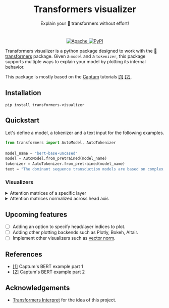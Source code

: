 <h1 align="center">Transformers visualizer</h1>
<p align="center">Explain your 🤗 transformers without effort!</p>
<h1 align="center"></h1>

<p align="center">
    <a href="https://opensource.org/licenses/Apache-2.0">
        <img alt="Apache" src="https://img.shields.io/badge/License-Apache%202.0-blue.svg">
    </a>
    <a href="https://github.com/VDuchauffour/transformers-visualizer">
        <img alt="PyPI" src="https://img.shields.io/pypi/v/transformers-visualizer?label=version">
    </a>
</p>

Transformers visualizer is a python package designed to work with the [🤗 transformers](https://huggingface.co/docs/transformers/index) package. Given a `model` and a `tokenizer`, this package supports multiple ways to explain your model by plotting its internal behavior.

This package is mostly based on the [Captum][Captum] tutorials [[1]][captum_part1] [[2]][Captum_part2].

## Installation

```shell
pip install transformers-visualizer
```

## Quickstart

Let's define a model, a tokenizer and a text input for the following examples.

```python
from transformers import AutoModel, AutoTokenizer

model_name = "bert-base-uncased"
model = AutoModel.from_pretrained(model_name)
tokenizer = AutoTokenizer.from_pretrained(model_name)
text = "The dominant sequence transduction models are based on complex recurrent or convolutional neural networks that include an encoder and a decoder."
```

### Visualizers

<details><summary>Attention matrices of a specific layer</summary>

<p>

```python
from transformers_visualizer import TokenToTokenAttentions

visualizer = TokenToTokenAttentions(model, tokenizer)
visualizer(text)
```

Instead of using `__call__` function, you can use the `compute` method. Both work in place, `compute` method allows chaining method.

`plot` method accept a layer index as parameter to specify which part of your model you want to plot. By default, the last layer is plotted.

```python
import matplotlib.pyplot as plt

visualizer.plot(layer_index = 6)
plt.savefig("token_to_token.jpg")
```

<p align="center">
    <img alt="token to token" src="https://raw.githubusercontent.com/VDuchauffour/transformers-visualizer/main/images/token_to_token.jpg" />
</p>

</p>

</details>

<details><summary>Attention matrices normalized across head axis</summary>

<p>

You can specify the `order` used in `torch.linalg.norm` in `__call__` and `compute` methods. By default, it's a L2 norm.

```python
from transformers_visualizer import TokenToTokenNormalizedAttentions

visualizer = TokenToTokenNormalizedAttentions(model, tokenizer)
visualizer.compute(text).plot()
```

<p align="center">
    <img alt="normalized token to token"src="https://raw.githubusercontent.com/VDuchauffour/transformers-visualizer/main/images/token_to_token_normalized.jpg" />
</p>

</p>

</details>

## Upcoming features

- [ ] Adding an option to specify head/layer indices to plot.
- [ ] Adding other plotting backends such as Plotly, Bokeh, Altair.
- [ ] Implement other visualizers such as [vector norm](https://arxiv.org/pdf/2004.10102.pdf).

## References

- [[1]][captum_part1] Captum's BERT example part 1
- [[2]][captum_part2] Captum's BERT example part 2

## Acknowledgements

- [Transformers Interpret](https://github.com/cdpierse/transformers-interpret) for the idea of this project.

[Captum]: https://captum.ai/
[captum_part1]: https://captum.ai/tutorials/Bert_SQUAD_Interpret
[Captum_part2]: https://captum.ai/tutorials/Bert_SQUAD_Interpret2